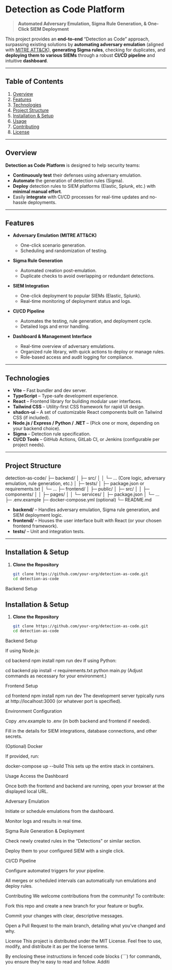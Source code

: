 # Detection as Code Platform

> **Automated Adversary Emulation, Sigma Rule Generation, & One-Click SIEM Deployment**

This project provides an **end-to-end** “Detection as Code” approach, surpassing existing solutions by **automating adversary emulation** (aligned with [MITRE ATT&CK](https://attack.mitre.org/)), **generating Sigma rules**, checking for duplicates, and **deploying them to various SIEMs** through a robust **CI/CD pipeline** and intuitive **dashboard**.

---

## Table of Contents
1. [Overview](#overview)  
2. [Features](#features)  
3. [Technologies](#technologies)  
4. [Project Structure](#project-structure)  
5. [Installation & Setup](#installation--setup)  
6. [Usage](#usage)  
7. [Contributing](#contributing)  
8. [License](#license)

---

## Overview
**Detection as Code Platform** is designed to help security teams:
- **Continuously test** their defenses using adversary emulation.
- **Automate** the generation of detection rules (Sigma).
- **Deploy** detection rules to SIEM platforms (Elastic, Splunk, etc.) with **minimal manual effort**.
- Easily **integrate** with CI/CD processes for real-time updates and no-hassle deployments.

---

## Features
- **Adversary Emulation (MITRE ATT&CK)**
  - One-click scenario generation.
  - Scheduling and randomization of testing.

- **Sigma Rule Generation**
  - Automated creation post-emulation.
  - Duplicate checks to avoid overlapping or redundant detections.

- **SIEM Integration**
  - One-click deployment to popular SIEMs (Elastic, Splunk).
  - Real-time monitoring of deployment status and logs.

- **CI/CD Pipeline**
  - Automates the testing, rule generation, and deployment cycle.
  - Detailed logs and error handling.

- **Dashboard & Management Interface**
  - Real-time overview of adversary emulations.
  - Organized rule library, with quick actions to deploy or manage rules.
  - Role-based access and audit logging for compliance.

---

## Technologies
- **Vite** – Fast bundler and dev server.
- **TypeScript** – Type-safe development experience.
- **React** – Frontend library for building modular user interfaces.
- **Tailwind CSS** – Utility-first CSS framework for rapid UI design.
- **shadcn-ui** – A set of customizable React components built on Tailwind CSS (if included).
- **Node.js / Express / Python / .NET** – (Pick one or more, depending on your backend choice).
- **Sigma** – Detection rule specification.
- **CI/CD Tools** – GitHub Actions, GitLab CI, or Jenkins (configurable per project needs).

---

## Project Structure
detection-as-code/ ├─ backend/ │ ├─ src/ │ │ └─ ... (Core logic, adversary emulation, rule generation, etc.) │ ├─ tests/ │ ├─ package.json or requirements.txt │ └─ ... ├─ frontend/ │ ├─ public/ │ ├─ src/ │ │ ├─ components/ │ │ ├─ pages/ │ │ └─ services/ │ ├─ package.json │ └─ ... ├─ .env.example ├─ docker-compose.yml (optional) └─ README.md


- **backend/** – Handles adversary emulation, Sigma rule generation, and SIEM deployment logic.
- **frontend/** – Houses the user interface built with React (or your chosen frontend framework).
- **tests/** – Unit and integration tests.

---

## Installation & Setup
1. **Clone the Repository**
   ```bash
   git clone https://github.com/your-org/detection-as-code.git
   cd detection-as-code
Backend Setup

## Installation & Setup

1. **Clone the Repository**
   ```bash
   git clone https://github.com/your-org/detection-as-code.git
   cd detection-as-code
Backend Setup

If using Node.js:

cd backend
npm install
npm run dev
If using Python:

cd backend
pip install -r requirements.txt
python main.py
(Adjust commands as necessary for your environment.)

Frontend Setup

cd frontend
npm install
npm run dev
The development server typically runs at http://localhost:3000 (or whatever port is specified).

Environment Configuration

Copy .env.example to .env (in both backend and frontend if needed).

Fill in the details for SIEM integrations, database connections, and other secrets.

(Optional) Docker

If provided, run:

docker-compose up --build
This sets up the entire stack in containers.

Usage
Access the Dashboard

Once both the frontend and backend are running, open your browser at the displayed local URL.

Adversary Emulation

Initiate or schedule emulations from the dashboard.

Monitor logs and results in real time.

Sigma Rule Generation & Deployment

Check newly created rules in the “Detections” or similar section.

Deploy them to your configured SIEM with a single click.

CI/CD Pipeline

Configure automated triggers for your pipeline.

All merges or scheduled intervals can automatically run emulations and deploy rules.

Contributing
We welcome contributions from the community! To contribute:

Fork this repo and create a new branch for your feature or bugfix.

Commit your changes with clear, descriptive messages.

Open a Pull Request to the main branch, detailing what you’ve changed and why.

License
This project is distributed under the MIT License. Feel free to use, modify, and distribute it as per the license terms.


By enclosing these instructions in fenced code blocks (```) for commands, you ensure they’re easy to read and follow. Additi
